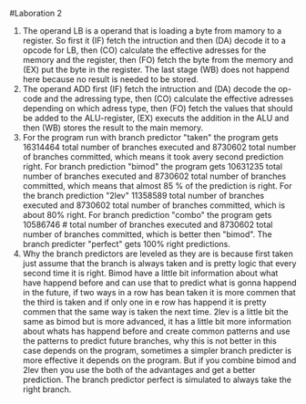 #Laboration 2
  1. The operand LB is a operand that is loading a byte from mamory to a register. So first it (IF) fetch the intruction and then (DA) decode it to a opcode for LB, then (CO) calculate the effective adresses for the memory and the register, then (FO) fetch the byte from the memory and (EX) put the byte in the register. The last stage (WB) does not happend here because no result is needed to be stored.
  2. The operand ADD first (IF) fetch the intruction and (DA) decode the op-code and the adressing type, then (CO) calculate the effective adresses depending on which adress type, then (FO) fetch the values that should be added to the ALU-register, (EX) executs the addition in the ALU and then (WB) stores the result to the main memory.
  3. For the program run with branch predictor "taken" the program gets 16314464 total number of branches executed and 8730602 total number of branches committed, which means it took avery second prediction right. For branch prediction "bimod" the program gets 10631235 total number of branches executed and 8730602 total number of branches committed, which means that almost 85 % of the prediction is right. For the branch prediction "2lev" 11358589 total number of branches executed and 8730602 total number of branches committed, which is about 80% right. For branch prediction "combo" the program gets 10586746 # total number of branches executed and 8730602 total number of branches committed, which is better then "bimod". The branch predicter "perfect" gets 100% right predictions.
  4. Why the branch predictors are leveled as they are is because first taken just assume that the branch is always taken and is pretty logic that every second time it is right. Bimod have a little bit information about what have happend before and can use that to predict what is gonna happend in the future, if two ways in a row has bean taken it is more commen that the third is taken and if only one in e row has happend it is pretty commen that the same way is taken the next time. 2lev is a little bit the same as bimod but is more advanced, it has a little bit more information about whats has happend before and create common patterns and use the patterns to predict future branches, why this is not better in this case depends on the program, sometimes a simpler branch predicter is more effective it depends on the program. But if you combine bimod and 2lev then you use the both of the advantages and get a better prediction. The branch predictor perfect is simulated to always take the right branch.
